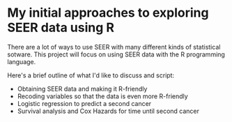 # My initial approaches to exploring SEER data using R  

There are a lot of ways to use SEER with many different kinds of statistical sotware. This project will focus on using SEER data with the R programming language.  

Here's a brief outline of what I'd like to discuss and script: 

- Obtaining SEER data and making it R-friendly
- Recoding variables so that the data is even more R-friendly
- Logistic regression to predict a second cancer
- Survival analysis and Cox Hazards for time until second cancer

